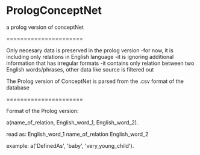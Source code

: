 PrologConceptNet
================

a prolog version of conceptNet

======================

Only necesary data is preserved in the prolog version
  -for now, it is including only relations in English language
  -it is ignoring additional information that has irregular formats
  -it contains only relation between two English words/phrases, other data like source is filtered out

The Prolog version of ConceptNet is parsed from the .csv format of the database

======================

Format of the Prolog version:

a(name_of_relation, English_word_1, English_word_2).

read as: English_word_1       name_of_relation         English_word_2

example:
a('DefinedAs', 'baby', 'very_young_child').
